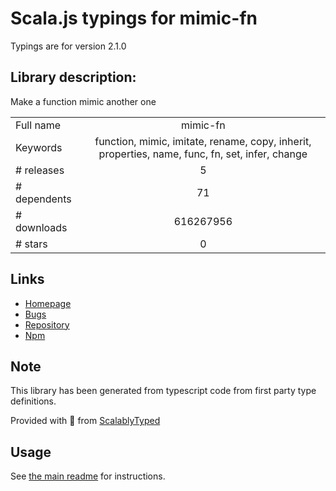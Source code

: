 
# Scala.js typings for mimic-fn

Typings are for version 2.1.0

## Library description:
Make a function mimic another one

|                    |                 |
| ------------------ | :-------------: |
| Full name          | mimic-fn |
| Keywords           | function, mimic, imitate, rename, copy, inherit, properties, name, func, fn, set, infer, change |
| # releases         | 5 |
| # dependents       | 71 |
| # downloads        | 616267956 |
| # stars            | 0 |

## Links
- [Homepage](https://github.com/sindresorhus/mimic-fn#readme)
- [Bugs](https://github.com/sindresorhus/mimic-fn/issues)
- [Repository](https://github.com/sindresorhus/mimic-fn)
- [Npm](https://www.npmjs.com/package/mimic-fn)
    


## Note
This library has been generated from typescript code from first party type definitions.

Provided with :purple_heart: from [ScalablyTyped](https://github.com/oyvindberg/ScalablyTyped)

## Usage
See [the main readme](../../readme.md) for instructions.


